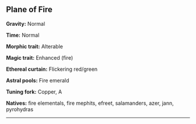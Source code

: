 ﻿## Plane of Fire

**Gravity:** Normal

**Time:** Normal

**Morphic trait:** Alterable

**Magic trait:** Enhanced (fire)

**Ethereal curtain:** Flickering red/green

**Astral pools:** Fire emerald

**Tuning fork:** Copper, A

**Natives:** fire elementals, fire mephits, efreet, salamanders, azer, jann, pyrohydras

---

